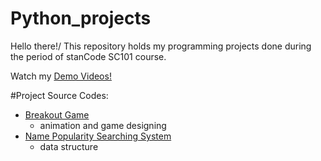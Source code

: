 # Python_projects
Hello there!/
This repository holds my programming projects done during the period of stanCode SC101 course.

Watch my [Demo Videos!](https://drive.google.com/drive/folders/1Gi3bn9qPW_gR0ISyGzVPLd5Bztdvd7rF?fbclid=IwAR36BW3v_bHn-Idsh-0_ROSWLwrXOzoervZId25OOzH2LX4b6FCGDfULdDg)

#Project Source Codes:
* [Breakout Game](https://github.com/ShuyunLiu/Python_projects/tree/main/Python_projects/Breakout%20Game)
  * animation and game designing
* [Name Popularity Searching System](https://github.com/ShuyunLiu/Python_projects/tree/main/Python_projects/Name%20Popularity%20Searching%20System)
  * data structure
